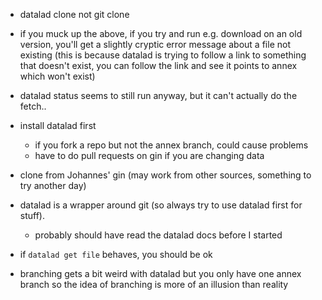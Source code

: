 - datalad clone not git clone
- if you muck up the above, if you try and run e.g. download on an old version, you'll get a slightly cryptic error message about a file not existing (this is because datalad is trying to follow a link to something that doesn't exist, you can follow the link and see it points to annex which won't exist)
- datalad status seems to still run anyway, but it can't actually do the fetch..

- install datalad first
    - if you fork a repo but not the annex branch, could cause problems
    - have to do pull requests on gin if you are changing data
- clone from Johannes' gin (may work from other sources, something to try another day)

- datalad is a wrapper around git (so always try to use datalad first for stuff).
    - probably should have read the datalad docs before I started

- if `datalad get file` behaves, you should be ok

- branching gets a bit weird with datalad but you only have one annex branch so the idea of branching is more of an illusion than reality
